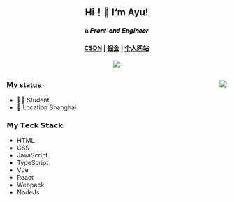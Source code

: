 ## <div align="center">Hi！👋 I‘m Ayu!</div>

#### <div align="center">a 𝑭𝒓𝒐𝒏𝒕-𝒆𝒏𝒅 𝑬𝒏𝒈𝒊𝒏𝒆𝒆𝒓</div>

#### <div align="center"><span>[CSDN](https://blog.csdn.net/weixin_47082552?spm=1010.2135.3001.5343)</span> | <span>[掘金](https://juejin.cn/user/567821036164957/posts)</span> | <span>[个人网站](http://ayu1019.com.cn)</span></div>
#### <div align="center">![](https://komarev.com/ghpvc/?username=ayu-1019&label=views-count)</div>

##
<img align="right" src="https://github-readme-stats.vercel.app/api?username=ayu-1019&show_icons=true&icon_color=2E67D3&text_color=718096&bg_color=ffffff&hide_title=true&count_private=true" />

### My status
- 🧑‍🎓 Student
- 💼 Location Shanghai

### 𝗠𝘆 𝗧𝗲𝗰𝗸 𝗦𝘁𝗮𝗰𝗸
- HTML
- CSS
- JavaScript
- TypeScript
- Vue
- React
- Webpack
- NodeJs

<!--
**Ayu-1019/Ayu-1019** is a ✨ _special_ ✨ repository because its `README.md` (this file) appears on your GitHub profile.

Here are some ideas to get you started:

- 🔭 I’m currently working on ...
- 🌱 I’m currently learning ...
- 👯 I’m looking to collaborate on ...
- 🤔 I’m looking for help with ...
- 💬 Ask me about ...
- 📫 How to reach me: ...
- 😄 Pronouns: ...
- ⚡ Fun fact: ...
-->
